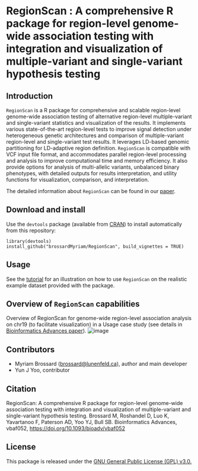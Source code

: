 # RegionScan : A comprehensive R package for region-level genome-wide association testing with integration and visualization of multiple-variant and single-variant hypothesis testing 

## Introduction
`RegionScan` is a R package for comprehensive and scalable region-level genome-wide association testing of alternative region-level multiple-variant and single-variant statistics and visualization of the results. It implements various state-of-the-art region-level tests to improve signal detection under heterogeneous genetic architectures and comparison of multiple-variant region-level and single-variant test results. It leverages LD-based genomic partitioning for LD-adaptive region definition. `RegionScan` is compatible with VCF input file format, and accommodates parallel region-level processing and analysis to improve computational time and memory efficiency. It also provide options for analysis of multi-allelic variants, unbalanced binary phenotypes, with detailed outputs for results interpretation, and utility functions for visualization, comparison, and interpretation.

The detailed information about `RegionScan` can be found in our [paper](https://doi.org/10.1093/bioadv/vbaf052). 


## Download and install
Use the `devtools` package (available from
[CRAN](http://cran-r.c3sl.ufpr.br/web/packages/devtools/index.html)) to
install automatically from this repository:

```{r, eval=TRUE}
library(devtools)
install_github("brossardMyriam/RegionScan", build_vignettes = TRUE)
```

## Usage
See the [tutorial](https://github.com/brossardMyriam/RegionScan/blob/main/vignettes/RegionScan.pdf) for an illustration on how to use `RegionScan` on the realistic example dataset provided with the package.

## Overview of `RegionScan` capabilities
Overview of RegionScan for genome-wide region-level association analysis on chr19 (to facilitate visualization) in a Usage case study (see details in [Bioinformatics Advances paper](https://doi.org/10.1093/bioadv/vbaf052)). 
![image](https://github.com/brossardMyriam/RegionScan/assets/49451601/615abbbe-0296-4f4d-8d17-137c09511a98)

## Contributors
- Myriam Brossard (brossard@lunenfeld.ca), author and main developer
- Yun J Yoo, contributor

## Citation
RegionScan: A comprehensive R package for region-level genome-wide association testing with integration and visualization of multiple-variant and single-variant hypothesis testing.
Brossard M, Roshandel D, Luo K, Yavartanoo F, Paterson AD, Yoo YJ, Bull SB.
Bioinformatics Advances, vbaf052, https://doi.org/10.1093/bioadv/vbaf052

## License
This package is released under the [GNU General Public License (GPL) v3.0.](https://www.gnu.org/licenses/gpl-3.0.html)
